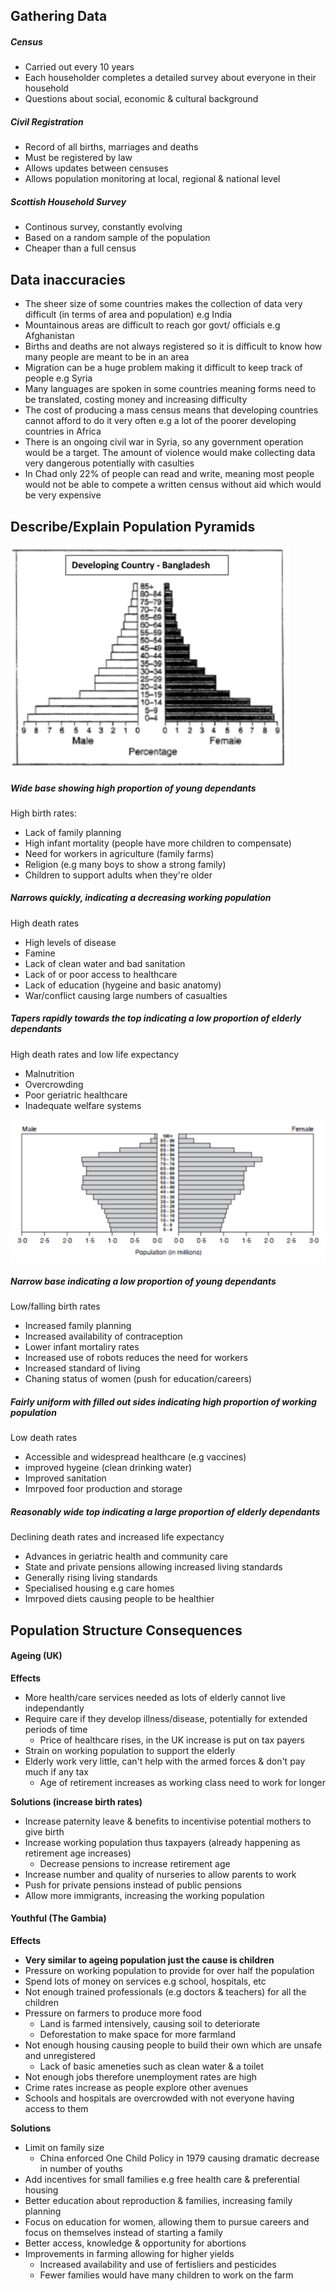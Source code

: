 ## Gathering Data
##### Census
* Carried out every 10 years
* Each householder completes a detailed survey about everyone in their household
* Questions about social, economic & cultural background

##### Civil Registration
* Record of all births, marriages and deaths
* Must be registered by law
* Allows updates between censuses
* Allows population monitoring at local, regional & national level

##### Scottish Household Survey
* Continous survey, constantly evolving
* Based on a random sample of the population
* Cheaper than a full census

## Data inaccuracies
* The sheer size of some countries makes the collection of data very difficult (in terms of area and population) e.g India
* Mountainous areas are difficult to reach gor govt/ officials e.g Afghanistan
* Births and deaths are not always registered so it is difficult to know how many people are meant to be in an area
* Migration can be a huge problem making it difficult to keep track of people e.g Syria
* Many languages are spoken in some countries meaning forms need to be translated, costing money and increasing difficulty
* The cost of producing a mass census means that developing countries cannot afford to do it very often e.g a lot of the poorer developing countries in Africa
* There is an ongoing civil war in Syria, so any government operation would be a target. The amount of violence would make collecting data very dangerous potentially with casulties
* In Chad only 22% of people can read and write, meaning most people would not be able to compete a written census without aid which would be very expensive

## Describe/Explain Population Pyramids
![Bangladesh Pyramid](https://raw.githubusercontent.com/charleywright/School/master/Geography/Bangladesh%20Pyramid.png)
##### Wide base showing high  proportion of young dependants
High birth rates:
* Lack of family planning
* High infant mortality (people have more children to compensate)
* Need for workers in agriculture (family farms)
* Religion (e.g many boys to show a strong family)
* Children to support adults when they're older

##### Narrows quickly, indicating a decreasing working population
High death rates
* High levels of disease
* Famine
* Lack of clean water and bad sanitation
* Lack of or poor access to healthcare
* Lack of education (hygeine and basic anatomy)
* War/conflict causing large numbers of casualties

##### Tapers rapidly towards the top indicating a low proportion of elderly dependants
High death rates and low life expectancy
 * Malnutrition
 * Overcrowding
 * Poor geriatric healthcare
 * Inadequate welfare systems

![Italy 2050 Pyramid](https://raw.githubusercontent.com/charleywright/School/master/Geography/Italy%202050%20Pyramid.png)
##### Narrow base indicating a low proportion of young dependants
Low/falling birth rates
* Increased family planning
* Increased availability of contraception
* Lower infant mortaliry rates
* Increased use of robots reduces the need for workers
* Increased standard of living
* Chaning status of women (push for education/careers)

##### Fairly uniform with filled out sides indicating high proportion of working population
Low death rates
* Accessible and widespread healthcare (e.g vaccines)
* improved hygeine (clean drinking water)
* Improved sanitation
* Imrpoved foor production and storage

##### Reasonably wide top indicating a large proportion of elderly dependants
Declining death rates and increased life expectancy
* Advances in geriatric health and community care
* State and private pensions allowing increased living standards
* Generally rising living standards
* Specialised housing e.g care homes
* Imrpoved diets causing people to be healthier

## Population Structure Consequences
#### Ageing (UK)
**Effects**
* More health/care services needed as lots of elderly cannot live independantly
* Require care if they develop illness/disease, potentially for extended periods of time
	* Price of healthcare rises, in the UK increase is put on tax payers
* Strain on working population to support the elderly
* Elderly work very little, can't help with the armed forces & don't pay much if any tax
	* Age of retirement increases as working class need to work for longer

**Solutions (increase birth rates)**
* Increase paternity leave & benefits to incentivise potential mothers to give birth
* Increase working population thus taxpayers (already happening as retirement age increases)
	* Decrease pensions to increase retirement age
* Increase number and quality of nurseries to allow parents to work
* Push for private pensions instead of public pensions
* Allow more immigrants, increasing the working population

#### Youthful (The Gambia)
**Effects**
* **Very similar to ageing population just the cause is children**
* Pressure on working population to provide for over half the population
* Spend lots of money on services e.g school, hospitals, etc
* Not enough trained professionals (e.g doctors & teachers) for all the children
* Pressure on farmers to produce more food
	* Land is farmed intensively, causing soil to deteriorate
	* Deforestation to make space for more farmland
* Not enough housing causing people to build their own which are unsafe and unregistered
	* Lack of basic ameneties such as clean water & a toilet
* Not enough jobs therefore unemployment rates are high
* Crime rates increase as people explore other avenues
* Schools and hospitals are overcrowded with not everyone having access to them

**Solutions**
* Limit on family size
	* China enforced One Child Policy in 1979 causing dramatic decrease in number of youths
* Add incentives for small families e.g free health care & preferential housing
* Better education about reproduction & families, increasing family planning
* Focus on education for women, allowing them to pursue careers and focus on themselves instead of starting a family
* Better access, knowledge & opportunity for abortions
* Improvements in farming allowing for higher yields
	* Increased availability and use of fertisliers and pesticides
	* Fewer families would have many children to work on the farm